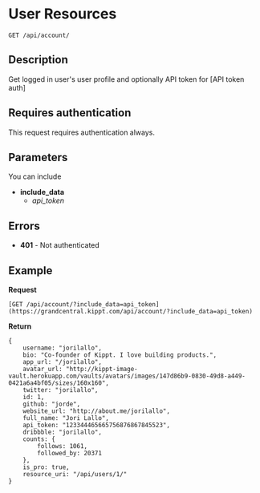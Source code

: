 # User Resources

    GET /api/account/

## Description

Get logged in user's user profile and optionally API token for [API token auth]

## Requires authentication

This request requires authentication always.

## Parameters

You can include 

- __include_data__
    - _api_token_

## Errors

- __401__ - Not authenticated

## Example
**Request**

    [GET /api/account/?include_data=api_token](https://grandcentral.kippt.com/api/account/?include_data=api_token)

**Return**

    {
        username: "jorilallo",
        bio: "Co-founder of Kippt. I love building products.",
        app_url: "/jorilallo",
        avatar_url: "http://kippt-image-vault.herokuapp.com/vaults/avatars/images/147d86b9-0830-49d8-a449-0421a6a4bf05/sizes/160x160",
        twitter: "jorilallo",
        id: 1,
        github: "jorde",
        website_url: "http://about.me/jorilallo",
        full_name: "Jori Lallo",
        api_token: "123344465665756876867845523",
        dribbble: "jorilallo",
        counts: {
            follows: 1061,
            followed_by: 20371
        },
        is_pro: true,
        resource_uri: "/api/users/1/"
    }

